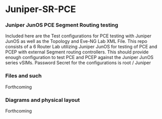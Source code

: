 # Juniper-SR-PCE
### Juniper JunOS PCE Segment Routing testing

Included here are the Test configurations for PCE testing with Juniper JunOS as well as the Topology and Eve-NG Lab XML File. This repo consists of a 6 Router Lab utilizing Juniper JunOS for testing of PCE and PCEP with external Segment routing controllers. This should provide enough configuration to test PCE and PCEP against the Juniper JunOS series vSIMs. Password Secret for the configurations is root / Juniper

### Files and such

Forthcoming

### Diagrams and physical layout

Forthcoming
